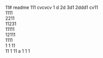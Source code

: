 11# readme 111
cvcvcv
1 d
2d
3d1 
2ddd1 
cv11  
1111  
2211  
11231    
11111        
12111           
1111  
1  1
11   
11
1 
11   a 
1 
1
1
 
